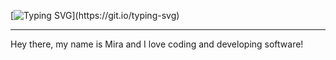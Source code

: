 <!---
mt7180/mt7180 is a ✨ special ✨ repository because its `README.md` (this file) appears on your GitHub profile.
You can click the Preview link to take a look at your changes.
--->
[![Typing SVG](https://readme-typing-svg.demolab.com/?lines=Never.+Stop.+Learning.)](https://git.io/typing-svg)

---

Hey there, my name is Mira and I love coding and developing software!

